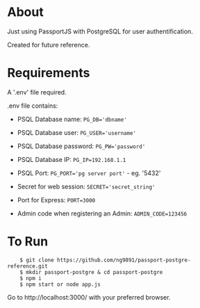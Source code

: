 # About
Just using PassportJS with PostgreSQL for user authentification.

Created for future reference.

# Requirements
A '.env' file required.

.env file contains:

- PSQL Database name:
    ```PG_DB='dbname'```

- PSQL Database user:
    ```PG_USER='username'```

- PSQL Database password:
    ```PG_PW='password'```

- PSQL Database IP:
    ```PG_IP=192.168.1.1```

- PSQL Port:
    ```PG_PORT='pg server port'``` - eg. '5432'

- Secret for web session:
    ```SECRET='secret_string'```

- Port for Express:
    ```PORT=3000```

- Admin code when registering an Admin:
    ```ADMIN_CODE=123456```

# To Run

```sh-session
    $ git clone https://github.com/ng9891/passport-postgre-reference.git
    $ mkdir passport-postgre & cd passport-postgre
    $ npm i
    $ npm start or node app.js
```

Go to http://localhost:3000/ with your preferred browser.